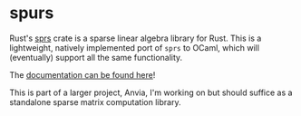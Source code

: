 # spurs

Rust's [sprs](https://docs.rs/sprs/latest/sprs/) crate is a sparse linear algebra library for Rust. This is a lightweight, natively implemented port of `sprs` to OCaml, which will (eventually) support all the same functionality. 

The [documentation can be found here](https://nikhil-kamath.github.io/sprs-ocaml/)!

This is part of a larger project, Anvia, I'm working on but should suffice as a standalone sparse matrix computation library. 

